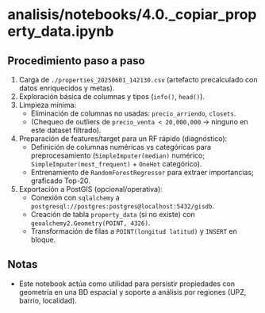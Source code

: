 # analisis/notebooks/4.0._copiar_property_data.ipynb

## Procedimiento paso a paso

1. Carga de `./properties_20250601_142130.csv` (artefacto precalculado con datos enriquecidos y metas).
2. Exploración básica de columnas y tipos (`info()`, `head()`).
3. Limpieza mínima:
   - Eliminación de columnas no usadas: `precio_arriendo`, `closets`.
   - (Chequeo de outliers de `precio_venta < 20,000,000` → ninguno en este dataset filtrado).
4. Preparación de features/target para un RF rápido (diagnóstico):
   - Definición de columnas numéricas vs categóricas para preprocesamiento (`SimpleImputer(median)` numérico; `SimpleImputer(most_frequent)` + `OneHot` categórico).
   - Entrenamiento de `RandomForestRegressor` para extraer importancias; graficado Top-20.
5. Exportación a PostGIS (opcional/operativa):
   - Conexión con `sqlalchemy` a `postgresql://postgres:postgres@localhost:5432/gisdb`.
   - Creación de tabla `property_data` (si no existe) con `geoalchemy2.Geometry(POINT, 4326)`.
   - Transformación de filas a `POINT(longitud latitud)` y `INSERT` en bloque.

## Notas
- Este notebook actúa como utilidad para persistir propiedades con geometría en una BD espacial y soporte a análisis por regiones (UPZ, barrio, localidad).
